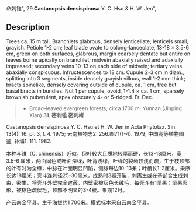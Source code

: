 命刺锥",
29.**Castanopsis densispinosa** Y. C. Hsu & H. W. Jen",

## Description
Trees ca. 15 m tall. Branchlets glabrous, densely lenticellate; lenticels small, grayish. Petiole 1-2 cm; leaf blade ovate to oblong-lanceolate, 13-18 ×  3.5-6 cm, green on both surfaces, glabrous, margin coarsely dentate but entire on leaves borne apically on branchlet; midvein abaxially raised and adaxially impressed; secondary veins 10-13 on each side of midvein; tertiary veins abaxially conspicuous. Infructescences to 18 cm. Cupule 2-3 cm in diam., splitting into 3 segments, inside densely grayish villous, wall 1-2 mm thick; bracts spinelike, densely covering outside of cupule, ca. 1 cm, free but basal bracts in bundles. Nut 1 per cupule, ovoid, 1-1.4 ×  ca. 1 cm, sparsely brownish puberulent, apex obscurely 4- or 5-ridged. Fr. Dec.

> *  Broad-leaved evergreen forests; circa 1700 m. Yunnan (Jinping Xian)
**31. 密刺锥 密刺栲**

Castanopsis densispinosa Y. C. Hsu et H. W. Jen in Acta Phytotax. Sin. 13(4): 16. pl. 3, f. 4. 1975; 云南植物志2: 256.图71(1-4). 1979; 中国高等植物图鉴, 补编1: 111. 1982.

本种与锥（C. chinensis）近似，但叶较大且质地较厚而硬，长13-18厘米，宽3.5-6 厘米，两面同色或叶面深绿，叶背浅绿，叶缘的裂齿较浅而疏，生于枝顶部的叶有时为全缘，中脉在叶面明显凹陷，侧脉每边10-13条；叶柄长1-2厘米。果序长达18厘米；壳斗连刺径25-30毫米，成熟时3瓣开裂，刺离生或在基部合生成刺束，密生，将壳斗外壁完全遮蔽，内壁密被灰色长绒毛，每壳斗有1坚果；坚果卵形，被棕色疏伏毛，顶部不明显的3-4棱。果期12月。

产云南金平县。生于海拔约1 700米。模式标本采自云南金平县。
